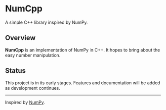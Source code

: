 # NumCpp

A simple C++ library inspired by NumPy.

## Overview

**NumCpp** is an implementation of NumPy in C++. It hopes to bring about the easy number manipulation.

## Status

This project is in its early stages. Features and documentation will be added as development continues.

---

Inspired by [NumPy](https://numpy.org/).

